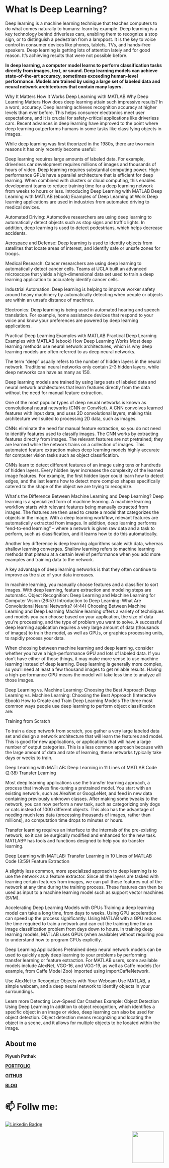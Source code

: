 # What Is Deep Learning?

Deep learning is a machine learning technique that teaches computers to do what comes naturally to humans: learn by example. Deep learning is a key technology behind driverless cars, enabling them to recognize a stop sign, or to distinguish a pedestrian from a lamppost. It is the key to voice control in consumer devices like phones, tablets, TVs, and hands-free speakers. Deep learning is getting lots of attention lately and for good reason. It’s achieving results that were not possible before.

**In deep learning, a computer model learns to perform classification tasks directly from images, text, or sound. Deep learning models can achieve state-of-the-art accuracy, sometimes exceeding human-level performance. Models are trained by using a large set of labeled data and neural network architectures that contain many layers.**

Why It Matters
How It Works
Deep Learning with MATLAB
Why Deep Learning Matters
How does deep learning attain such impressive results?
In a word, accuracy. Deep learning achieves recognition accuracy at higher levels than ever before. This helps consumer electronics meet user expectations, and it is crucial for safety-critical applications like driverless cars. Recent advances in deep learning have improved to the point where deep learning outperforms humans in some tasks like classifying objects in images.

While deep learning was first theorized in the 1980s, there are two main reasons it has only recently become useful:

Deep learning requires large amounts of labeled data. For example, driverless car development requires millions of images and thousands of hours of video.
Deep learning requires substantial computing power. High-performance GPUs have a parallel architecture that is efficient for deep learning. When combined with clusters or cloud computing, this enables development teams to reduce training time for a deep learning network from weeks to hours or less.
Introducing Deep Learning with MATLAB
Deep Learning with MATLAB (ebook)
Examples of Deep Learning at Work
Deep learning applications are used in industries from automated driving to medical devices.

Automated Driving: Automotive researchers are using deep learning to automatically detect objects such as stop signs and traffic lights. In addition, deep learning is used to detect pedestrians, which helps decrease accidents.

Aerospace and Defense: Deep learning is used to identify objects from satellites that locate areas of interest, and identify safe or unsafe zones for troops.

Medical Research: Cancer researchers are using deep learning to automatically detect cancer cells. Teams at UCLA built an advanced microscope that yields a high-dimensional data set used to train a deep learning application to accurately identify cancer cells.

Industrial Automation: Deep learning is helping to improve worker safety around heavy machinery by automatically detecting when people or objects are within an unsafe distance of machines.

Electronics: Deep learning is being used in automated hearing and speech translation. For example, home assistance devices that respond to your voice and know your preferences are powered by deep learning applications.

Practical Deep Learning Examples with MATLAB
Practical Deep Learning Examples with MATLAB (ebook)
How Deep Learning Works
Most deep learning methods use neural network architectures, which is why deep learning models are often referred to as deep neural networks.

The term “deep” usually refers to the number of hidden layers in the neural network. Traditional neural networks only contain 2-3 hidden layers, while deep networks can have as many as 150.

Deep learning models are trained by using large sets of labeled data and neural network architectures that learn features directly from the data without the need for manual feature extraction.

One of the most popular types of deep neural networks is known as convolutional neural networks (CNN or ConvNet). A CNN convolves learned features with input data, and uses 2D convolutional layers, making this architecture well suited to processing 2D data, such as images.

CNNs eliminate the need for manual feature extraction, so you do not need to identify features used to classify images. The CNN works by extracting features directly from images. The relevant features are not pretrained; they are learned while the network trains on a collection of images. This automated feature extraction makes deep learning models highly accurate for computer vision tasks such as object classification.


CNNs learn to detect different features of an image using tens or hundreds of hidden layers. Every hidden layer increases the complexity of the learned image features. For example, the first hidden layer could learn how to detect edges, and the last learns how to detect more complex shapes specifically catered to the shape of the object we are trying to recognize.

What's the Difference Between Machine Learning and Deep Learning?
Deep learning is a specialized form of machine learning. A machine learning workflow starts with relevant features being manually extracted from images. The features are then used to create a model that categorizes the objects in the image. With a deep learning workflow, relevant features are automatically extracted from images. In addition, deep learning performs “end-to-end learning” – where a network is given raw data and a task to perform, such as classification, and it learns how to do this automatically.

Another key difference is deep learning algorithms scale with data, whereas shallow learning converges. Shallow learning refers to machine learning methods that plateau at a certain level of performance when you add more examples and training data to the network.

A key advantage of deep learning networks is that they often continue to improve as the size of your data increases.

In machine learning, you manually choose features and a classifier to sort images. With deep learning, feature extraction and modeling steps are automatic.
Object Recognition: Deep Learning and Machine Learning for Computer Vision (26:57)
Introduction to Deep Learning: What Are Convolutional Neural Networks? (4:44)
Choosing Between Machine Learning and Deep Learning
Machine learning offers a variety of techniques and models you can choose based on your application, the size of data you're processing, and the type of problem you want to solve. A successful deep learning application requires a very large amount of data (thousands of images) to train the model, as well as GPUs, or graphics processing units, to rapidly process your data.

When choosing between machine learning and deep learning, consider whether you have a high-performance GPU and lots of labeled data. If you don’t have either of those things, it may make more sense to use machine learning instead of deep learning. Deep learning is generally more complex, so you’ll need at least a few thousand images to get reliable results. Having a high-performance GPU means the model will take less time to analyze all those images.

Deep Learning vs. Machine Learning: Choosing the Best Approach
Deep Learning vs. Machine Learning: Choosing the Best Approach (Interactive Ebook)
How to Create and Train Deep Learning Models
The three most common ways people use deep learning to perform object classification are:

Training from Scratch

To train a deep network from scratch, you gather a very large labeled data set and design a network architecture that will learn the features and model. This is good for new applications, or applications that will have a large number of output categories. This is a less common approach because with the large amount of data and rate of learning, these networks typically take days or weeks to train.

Deep Learning with MATLAB: Deep Learning in 11 Lines of MATLAB Code (2:38)
Transfer Learning

Most deep learning applications use the transfer learning approach, a process that involves fine-tuning a pretrained model. You start with an existing network, such as AlexNet or GoogLeNet, and feed in new data containing previously unknown classes. After making some tweaks to the network, you can now perform a new task, such as categorizing only dogs or cats instead of 1000 different objects. This also has the advantage of needing much less data (processing thousands of images, rather than millions), so computation time drops to minutes or hours.

Transfer learning requires an interface to the internals of the pre-existing network, so it can be surgically modified and enhanced for the new task. MATLAB® has tools and functions designed to help you do transfer learning.

Deep Learning with MATLAB: Transfer Learning in 10 Lines of MATLAB Code (3:59)
Feature Extraction

A slightly less common, more specialized approach to deep learning is to use the network as a feature extractor. Since all the layers are tasked with learning certain features from images, we can pull these features out of the network at any time during the training process. These features can then be used as input to a machine learning model such as support vector machines (SVM).

Accelerating Deep Learning Models with GPUs
Training a deep learning model can take a long time, from days to weeks. Using GPU acceleration can speed up the process significantly. Using MATLAB with a GPU reduces the time required to train a network and can cut the training time for an image classification problem from days down to hours. In training deep learning models, MATLAB uses GPUs (when available) without requiring you to understand how to program GPUs explicitly.

Deep Learning Applications
Pretrained deep neural network models can be used to quickly apply deep learning to your problems by performing transfer learning or feature extraction. For MATLAB users, some available models include AlexNet, VGG-16, and VGG-19, as well as Caffe models (for example, from Caffe Model Zoo) imported using importCaffeNetwork.


Use AlexNet to Recognize Objects with Your Webcam
Use MATLAB, a simple webcam, and a deep neural network to identify objects in your surroundings.

Learn more
Detecting Low-Speed Car Crashes
Example: Object Detection Using Deep Learning
In addition to object recognition, which identifies a specific object in an image or video, deep learning can also be used for object detection. Object detection means recognizing and locating the object in a scene, and it allows for multiple objects to be located within the image.

## About me

**Piyush Pathak**

[**PORTFOLIO**](https://anirudhrapathak3.wixsite.com/piyush)

[**GITHUB**](https://github.com/piyushpathak03)

[**BLOG**](https://medium.com/@piyushpathak03)


# 📫 Follw me: 

[![Linkedin Badge](https://img.shields.io/badge/-PiyushPathak-blue?style=flat-square&logo=Linkedin&logoColor=white&link=https://www.linkedin.com/in/piyushpathak03/)](https://www.linkedin.com/in/piyushpathak03/)

<p  align="right"><img height="100" src = "https://media.giphy.com/media/l3URDstnIjBNY7rwLB/giphy.gif"></p>

